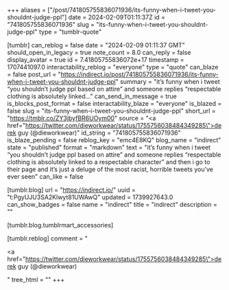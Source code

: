 +++
aliases = ["/post/741805755836071936/its-funny-when-i-tweet-you-shouldnt-judge-ppl"]
date = 2024-02-09T01:11:37Z
id = "741805755836071936"
slug = "its-funny-when-i-tweet-you-shouldnt-judge-ppl"
type = "tumblr-quote"

[tumblr]
can_reblog = false
date = "2024-02-09 01:11:37 GMT"
should_open_in_legacy = true
note_count = 8.0
can_reply = false
display_avatar = true
id = 7.41805755836072e+17
timestamp = 1707441097.0
interactability_reblog = "everyone"
type = "quote"
can_blaze = false
post_url = "https://indirect.io/post/741805755836071936/its-funny-when-i-tweet-you-shouldnt-judge-ppl"
summary = "it’s funny when i tweet “you shouldn’t judge ppl based on attire” and someone replies “respectable clothing is absolutely linked..."
can_send_in_message = true
is_blocks_post_format = false
interactability_blaze = "everyone"
is_blazed = false
slug = "its-funny-when-i-tweet-you-shouldnt-judge-ppl"
short_url = "https://tmblr.co/ZY3jbyfBR6UOym00"
source = "<a href=\"https://twitter.com/dieworkwear/status/1755756038484349285\">derek guy (@dieworkwear)</a>"
id_string = "741805755836071936"
is_blaze_pending = false
reblog_key = "emc4E8KQ"
blog_name = "indirect"
state = "published"
format = "markdown"
text = "it&rsquo;s funny when i tweet &ldquo;you shouldn&rsquo;t judge ppl based on attire&rdquo; and someone replies &ldquo;respectable clothing is absolutely linked to a respectable character&rdquo; and then i go to their page and it&rsquo;s just a deluge of the most racist, horrible tweets you&rsquo;ve ever seen"
can_like = false

[tumblr.blog]
url = "https://indirect.io/"
uuid = "t:PgyUJU3SA2Klwyt81UWAwQ"
updated = 1739927643.0
can_show_badges = false
name = "indirect"
title = "indirect"
description = ""

[tumblr.blog.tumblrmart_accessories]

[tumblr.reblog]
comment = "<p><a href=\"https://twitter.com/dieworkwear/status/1755756038484349285\">derek guy (@dieworkwear)</a></p>"
tree_html = ""
+++
